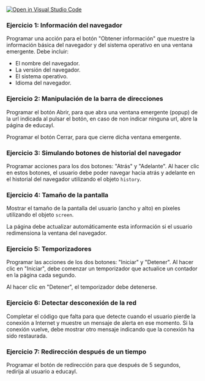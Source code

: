 [![Open in Visual Studio Code](https://classroom.github.com/assets/open-in-vscode-2e0aaae1b6195c2367325f4f02e2d04e9abb55f0b24a779b69b11b9e10269abc.svg)](https://classroom.github.com/online_ide?assignment_repo_id=16279519&assignment_repo_type=AssignmentRepo)
### **Ejercicio 1: Información del navegador**

Programar una acción para el botón "Obtener información" que muestre la información básica del navegador y del sistema operativo en una ventana emergente. Debe incluir:

- El nombre del navegador.
- La versión del navegador.
- El sistema operativo.
- Idioma del navegador.

### **Ejercicio 2: Manipulación de la barra de direcciones**

Programar el botón Abrir, para que abra una ventana emergente (popup) de la url indicada al pulsar el botón, en caso de non indicar ninguna url, abre la página de educayl.

Programar el botón Cerrar, para que cierre dicha ventana emergente.

### **Ejercicio 3: Simulando botones de historial del navegador**

Programar acciones para los dos botones: "Atrás" y "Adelante". Al hacer clic en estos botones, el usuario debe poder navegar hacia atrás y adelante en el historial del navegador utilizando el objeto `history`.

### **Ejercicio 4: Tamaño de la pantalla**

Mostrar el tamaño de la pantalla del usuario (ancho y alto) en píxeles utilizando el objeto `screen`. 

La página debe actualizar automáticamente esta información si el usuario redimensiona la ventana del navegador.

### **Ejercicio 5: Temporizadores**

Programar las acciones de los dos botones: "Iniciar" y "Detener". Al hacer clic en "Iniciar", debe comenzar un temporizador que actualice un contador en la página cada segundo. 

Al hacer clic en "Detener", el temporizador debe detenerse.

### **Ejercicio 6: Detectar desconexión de la red**

Completar el código que falta para que detecte cuando el usuario pierde la conexión a Internet y muestre un mensaje de alerta en ese momento. Si la conexión vuelve, debe mostrar otro mensaje indicando que la conexión ha sido restaurada.

### **Ejercicio 7: Redirección después de un tiempo**

Programar el botón de redirección para que después de 5 segundos, redirija al usuario a educayl.

